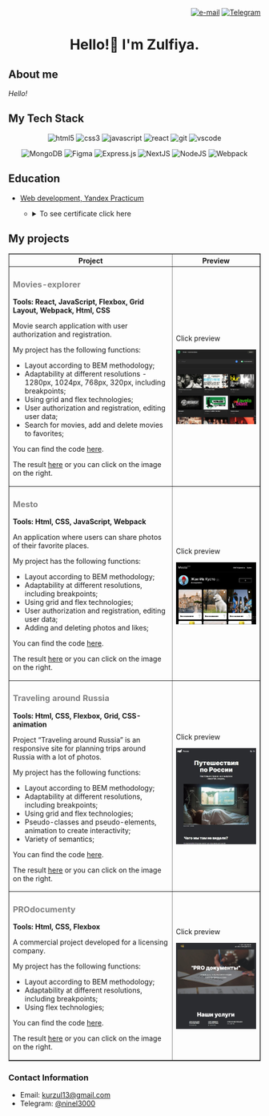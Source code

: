 <p align="right">
    <a href="mailto:kurzul13@gmail.com"> <img align="" src="https://img.shields.io/badge/Gmail-D14836?style=for-the-badge&logo=gmail&logoColor=white" alt="e-mail" height="30"/></a>
    <a href="https://t.me/ninel3000"> <img align="" src="https://img.shields.io/badge/Telegram-1E90FF?style=for-the-badge&logo=Telegram&logoColor=FFFFFF" alt="Telegram" height="30"/></a>
</p>

<h1 align="center">Hello!👋 I'm Zulfiya.</h1>

<h2>
About me
</h2>
<p><i>Hello!</i></p>

<h2>
 My Tech Stack
</h2>
<p align="center">
<img src="https://img.shields.io/badge/html5-%23E34F26.svg?style=for-the-badge&logo=html5&logoColor=white" alt="html5" height="30"/>
<img src="https://img.shields.io/badge/css3-%231572B6.svg?style=for-the-badge&logo=css3&logoColor=white" alt="css3" height="30"/>
<img src="https://img.shields.io/badge/javascript-%23323330.svg?style=for-the-badge&logo=javascript&logoColor=%23F7DF1E" alt="javascript" height="30"/>
<img src="https://img.shields.io/badge/react-%2320232a.svg?style=for-the-badge&logo=react&logoColor=%2361DAFB" alt="react" height="30"/>
<img src="https://img.shields.io/badge/git-%23F05033.svg?style=for-the-badge&logo=git&logoColor=white" alt="git" height="30"/>
<img src="https://img.shields.io/badge/Visual%20Studio%20Code-0078d7.svg?style=for-the-badge&logo=visual-studio-code&logoColor=white" alt="vscode" height="30"/>
</p>
<p align="center">
<img src="https://img.shields.io/badge/MongoDB-%234ea94b.svg?style=for-the-badge&logo=mongodb&logoColor=white" alt="MongoDB"/>
<img src="https://img.shields.io/badge/figma-%23F24E1E.svg?style=for-the-badge&logo=figma&logoColor=white" alt="Figma"/>
<img src="https://img.shields.io/badge/express.js-%23404d59.svg?style=for-the-badge&logo=express&logoColor=%2361DAFB" alt="Express.js"/>
<img src="https://img.shields.io/badge/Next-black?style=for-the-badge&logo=next.js&logoColor=white" alt="NextJS"/>
<img src="https://img.shields.io/badge/node.js-6DA55F?style=for-the-badge&logo=node.js&logoColor=white" alt="NodeJS"/>
<img src="https://img.shields.io/badge/webpack-%238DD6F9.svg?style=for-the-badge&logo=webpack&logoColor=black" alt="Webpack"/>
</p>

<h2>Education</h2>
    
<ul>
     <li> <a href="https://practicum.yandex.ru/web/" target="_blank">Web development, Yandex Practicum</a></li>
<ul>
     <li><details><summary>To see certificate click here</summary>
     <img src="./images/Kurmanaeva.jpg" alt="Certificate" height="500"/>
     </details>
     </li>
   </ul>
</ul>

<h2>My projects</h2>

<table border="1">

  <tr>
    <th>Project</th>
    <th width="35%">Preview</th>
  </tr>

 <tr>
    <td>
      <h3 style="color: grey">Movies-explorer</h3>
      <p><strong>Tools: React, JavaScript, Flexbox, Grid Layout, Webpack, Html, CSS</strong></p>
      <p>Movie search application with user authorization and registration.</p>
      <p>My project has the following functions: </p>
      <ul>
        <li>Layout according to BEM methodology;</li>
        <li>Adaptability at different resolutions - 1280px, 1024px, 768px, 320px, including breakpoints;</li>
        <li>Using grid and flex technologies;</li>
        <li>User authorization and registration, editing user data;</li>
        <li>Search for movies, add and delete movies to favorites;</li>        
      </ul>
      <p>You can find the code <a href="https://github.com/ZulfiyaKurmanaeva/movies-explorer-frontend" target="_blank">here</a>.</p>
      <p>The result <a href="https://diplomov.nomoreparties.sbs/" target="_blank">here</a> or you can click on the image on the right.</p> 
    </td>
    <td>
      <p>Click preview</p>
      <a href="https://diplomov.nomoreparties.sbs/"><img src="./images/movies-explorer.jpg" alt="Movies-explorer preview"/></a>
    </td>
  </tr>

 <tr>
    <td>
      <h3 style="color: grey">Mesto</h3>
      <p><strong>Tools: Html, CSS, JavaScript, Webpack</strong></p>
      <p>An application where users can share photos of their favorite places.</p>
      <p>My project has the following functions: </p>
      <ul>
        <li>Layout according to BEM methodology;</li>
        <li>Adaptability at different resolutions, including breakpoints;</li>
        <li>Using grid and flex technologies;</li>
        <li>User authorization and registration, editing user data;</li>
        <li>Adding and deleting photos and likes;</li>        
      </ul>
      <p>You can find the code <a href="https://github.com/ZulfiyaKurmanaeva/react-mesto-api-full-gha/" target="_blank">here</a>.</p>
      <p>The result <a href="https://uno.nomoredomains.rocks/" target="_blank">here</a> or you can click on the image on the right.</p> 
    </td>
    <td>
      <p>Click preview</p>
      <a href="https://uno.nomoredomains.rocks/"><img src="./images/mesto.jpg" alt="Mesto preview"></a>
    </td>
  </tr>

  <tr>
    <td>
      <h3 style="color: grey">Traveling around Russia</h3>
      <p><strong>Tools: Html, CSS, Flexbox, Grid, CSS-animation</strong></p>
      <p>Project “Traveling around Russia” is an responsive site for planning trips around Russia with a lot of photos.</p>
      <p>My project has the following functions: </p>
      <ul>
        <li>Layout according to BEM methodology;</li>
        <li>Adaptability at different resolutions, including breakpoints;</li>
        <li>Using grid and flex technologies;</li>
        <li>Pseudo-classes and pseudo-elements, animation to create interactivity;</li>
        <li>Variety of semantics;</li>        
      </ul>
      <p>You can find the code <a href="https://github.com/ZulfiyaKurmanaeva/russian-travel" target="_blank">here</a>.</p>
      <p>The result <a href="https://zulfiyakurmanaeva.github.io/russian-travel/index.html" target="_blank">here</a> or you can click on the image on the right.</p> 
    </td>
    <td>
      <p>Click preview</p>
      <a href="https://zulfiyakurmanaeva.github.io/russian-travel/index.html"><img src="./images/travelRussia.jpg" alt="Travel around Russia preview"></a>
    </td>
  </tr>

<tr>
    <td>
      <h3 style="color: grey">PROdocumenty</h3>
      <p><strong>Tools: Html, CSS, Flexbox</strong></p>
      <p>A commercial project developed for a licensing company.</p>
      <p>My project has the following functions: </p>
      <ul>
        <li>Layout according to BEM methodology;</li>
        <li>Adaptability at different resolutions, including breakpoints;</li>
        <li>Using flex technologies;</li>        
      </ul>
      <p>You can find the code <a href="https://github.com/ZulfiyaKurmanaeva/PROdocumenty/" target="_blank">here</a>.</p>
      <p>The result <a href="https://zulfiyakurmanaeva.github.io/PROdocumenty/" target="_blank">here</a> or you can click on the image on the right.</p> 
    </td>
    <td>
      <p>Click preview</p>
      <a href="https://zulfiyakurmanaeva.github.io/PROdocumenty/"><img src="./images/prodocumenty.jpg" alt="Mesto preview"></a>
    </td>
</tr>

  </table>

<h3>Contact Information</h3>

- Email: kurzul13@gmail.com
- Telegram: [@ninel3000](https://t.me/ninel3000)
